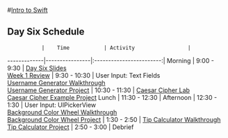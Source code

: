#[Intro to Swift](https://github.com/upperlinecode/intro-to-swift)
## Day Six Schedule
 	           |	Time           | Activity                 |
-------------|----------------|:------------------------:|
 Morning	    |  9:00 - 9:30   | [Day Six Slides](https://docs.google.com/presentation/d/1_AMisIbJkYvdu5r9VL6IxHNlkoE-BD35UsWfrAKpMUo/edit?usp=sharing)<br>[Week 1 Review](https://github.com/upperlinecode/intro-to-swift/blob/master/day-6/week-one-review.md)
        	    |  9:30 - 10:30  | User Input: Text Fields <br> [Username Generator Walkthrough](https://github.com/upperlinecode/intro-to-swift/blob/master/day-6/username-generator-walkthrough.md) <br> [Username Generator Project](https://github.com/upperlinecode/intro-to-swift/blob/master/day-6/UsernameGenerator)
             |  10:30 - 11:30 | [Caesar Cipher Lab]() <br> [Caesar Cipher Example Project]()
 Lunch       |  11:30 - 12:30 | 
 Afternoon   |  12:30 - 1:30  | User Input: UIPickerView <br> [Background Color Wheel Walkthrough]() <br> [Background Color Wheel Project]()
             |  1:30 - 2:50   | [Tip Calculator Walkthrough](https://github.com/upperlinecode/intro-to-swift/blob/master/day-6/tip-calculator-walkthrough.md) <br> [Tip Calculator Project](https://github.com/upperlinecode/intro-to-swift/tree/master/day-6/TipCalculator)
       	     |  2:50 - 3:00   | Debrief
